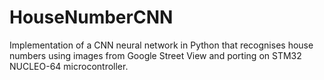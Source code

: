 # HouseNumberCNN
Implementation of a CNN neural network in Python that recognises house numbers using images from Google Street View and porting on STM32 NUCLEO-64 microcontroller. 
